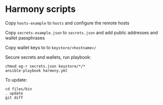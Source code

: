 # Harmony scripts

Copy `hosts-example` to `hosts` and configure the remote hosts

Copy `secrets-example.json` to `secrets.json` and add public addresses and wallet passphrases

Copy wallet keys to to `keystore/<hostname>/`

Secure secrets and wallets, run playbook:

```
chmod og-r secrets.json keystore/*/*
ansible-playbook harmony.yml
```

To update:

```
cd files/bin
. update
git diff
```
